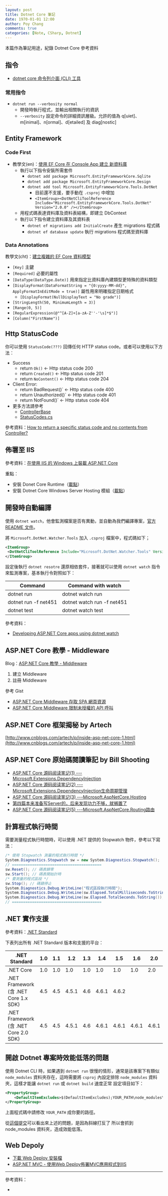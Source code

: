 ```yaml
---
layout: post
title: Dotnet Core 筆記
date: 1970-01-01 12:00
author: Poy Chang
comments: true
categories: [Note, CSharp, Dotnet]
---
```

本篇作為筆記用途，紀錄 Dotnet Core 參考資料

## 指令

* [dotnet core 命令列介面 (CLI) 工具](https://docs.microsoft.com/zh-tw/dotnet/core/tools/)

### 常用指令

* `dotnet run --verbosity normal`
	* 開發時執行程式，並輸出相關執行的資訊
	* `--verbosity` 設定命令的詳細資訊層級。允許的值為 q[uiet]、m[inimal]、n[ormal]、d[etailed] 及 diag[nostic]

## Entity Framework

### Code First

* 教學文(en)：[使用 EF Core 在 Console App 建立 新資料庫](https://docs.microsoft.com/zh-tw/ef/core/get-started/netcore/new-db-sqlite)
	* 執行以下指令安裝所需套件
		* `dotnet add package Microsoft.EntityFrameworkCore.Sqlite`
		* `dotnet add package Microsoft.EntityFrameworkCore.Design`
		* `dotnet add tool Microsoft.EntityFrameworkCore.Tools.DotNet`
			* 目前還不支援，要手動在 `.csproj` 中增加
			* `<ItemGroup><DotNetCliToolReference Include="Microsoft.EntityFrameworkCore.Tools.DotNet" Version="2.0.0" /></ItemGroup>`
	* 用程式碼表達資料庫及資料表結構，即建立 DbContext
	* 執行以下指令建立資料庫及其資料表
		* `dotnet ef migrations add InitialCreate` 產生 migrations 程式碼
		* `dotnet ef database update` 執行 migrations 程式碼至資料庫

### Data Annotations

教學文(cht)：[建立複雜的 EF Core 資料模型](https://docs.microsoft.com/zh-tw/aspnet/core/data/ef-mvc/complex-data-model)

* `[Key]` 主鍵
* `[Required]` 必要的屬性
* `[DataType(DataType.Date)]` 用來指定比資料庫內建類型更特殊的資料類型
* `[DisplayFormat(DataFormatString = "{0:yyyy-MM-dd}", ApplyFormatInEditMode = true)]` 屬性用來明確指定日期格式
	* `[DisplayFormat(NullDisplayText = "No grade")]`
* `[StringLength(50, MinimumLength = 3)]`
* `[Range(0, 5)]`
* `[RegularExpression(@"^[A-Z]+[a-zA-Z''-'\s]*$")]`
* `[Column("FirstName")]`

## Http StatusCode

你可以使用 `StatusCode(???)` 回傳任何 HTTP status code。或者可以使用以下方法：

* Success
	* return `Ok()`          ← Http status code 200
	* return `Created()`     ← Http status code 201
	* return `NoContent()`   ← Http status code 204
* Client Error:
	* return BadRequest()`   ← Http status code 400
	* return Unauthorized()` ← Http status code 401
	* return NotFound()`     ← Http status code 404
* 更多方法請參考
	* [ControllerBase](https://docs.microsoft.com/en-us/aspnet/core/api/microsoft.aspnetcore.mvc.controllerbase#Microsoft_AspNetCore_Mvc_ControllerBase)
	* [StatusCodes.cs](https://github.com/aspnet/HttpAbstractions/blob/dev/src/Microsoft.AspNetCore.Http.Abstractions/StatusCodes.cs)

參考資料：[How to return a specific status code and no contents from Controller?](https://stackoverflow.com/questions/37690114/how-to-return-a-specific-status-code-and-no-contents-from-controller)

## 佈署至 IIS

參考資料：[在使用 IIS 的 Windows 上裝載 ASP.NET Core](https://docs.microsoft.com/zh-tw/aspnet/core/publishing/iis?tabs=aspnetcore2x)

重點：

* 安裝 Donet Core Runtime（[載點](https://www.microsoft.com/net/download/windows)）
* 安裝 Dotnet Core Windows Server Hosting 模組（[載點](https://www.microsoft.com/net/download/windows)）

## 開發時自動編譯

使用 `dotnet watch`，他會監測檔案是否有異動，並自動為我們編譯專案，[官方 README 文件](https://github.com/aspnet/DotNetTools/blob/dev/src/Microsoft.DotNet.Watcher.Tools/README.md)。

將 `Microsoft.DotNet.Watcher.Tools` 加入 `.csproj` 檔案中，程式碼如下；

```xml
<ItemGroup>
 <DotNetCliToolReference Include="Microsoft.DotNet.Watcher.Tools" Version="2.0.0" />
</ItemGroup>
```

設定後執行 `dotnet resotre` 還原相依套件，接著就可以使用 `dotnet watch` 指令來監測專案，基本執行令對照如下：

<table class="table table-striped">
<thead>
  <tr>
    <th>Command</th>
	<th>Command with watch</th>
  </tr>
</thead>
<tbody>
  <tr>
	<td>dotnet run</td>
	<td>dotnet watch run</td>
  </tr>
  <tr>
	<td>dotnet run -f net451</td>
	<td>dotnet watch run -f net451</td>
  </tr>
  <tr>
	<td>dotnet test</td>
	<td>dotnet watch test</td>
  </tr>
</tbody>
</table>

參考資料：

* [Developing ASP.NET Core apps using dotnet watch](https://docs.microsoft.com/en-us/aspnet/core/tutorials/dotnet-watch)

## ASP.NET Core 教學 - Middleware

Blog：[ASP.NET Core 教學 - Middleware](https://blog.johnwu.cc/article/asp-net-core-middleware.html)

1. 建立 Middleware
2. 註冊 Middleware

參考 Gist
* [ASP.NET Core Middleware 存取 SPA 網頁資源](https://gist.github.com/poychang/c98f5b35e11f56ad22ff6de6ab09974d)
* [ASP.NET Core Middleware 限制未授權的 API 呼叫](https://gist.github.com/poychang/60570f178dfb1e4566b45b5b83589b01)

## ASP.NET Core 框架揭秘 by Artech

[http://www.cnblogs.com/artech/p/inside-asp-net-core-1.html](http://www.cnblogs.com/artech/p/inside-asp-net-core-1.html)

## ASP.NET Core 原始碼閱讀筆記 by Bill Shooting

* [ASP.NET Core 源码阅读笔记(1) ---Microsoft.Extensions.DependencyInjection](http://www.cnblogs.com/bill-shooting/p/5540665.html)
* [ASP.NET Core 源码阅读笔记(2) ---Microsoft.Extensions.DependencyInjection生命周期管理](http://www.cnblogs.com/bill-shooting/p/5550198.html)
* [ASP.NET Core 源码阅读笔记(3) ---Microsoft.AspNetCore.Hosting](http://www.cnblogs.com/bill-shooting/p/SourceCode_Hosting.html)
* [第四篇本来准备写Server的，后来发现功力不够，就搁置了](#)
* [ASP.NET Core 源码阅读笔记(5) ---Microsoft.AspNetCore.Routing路由](http://www.cnblogs.com/bill-shooting/p/5562066.html)

## 計算程式執行時間

需要測量程式執行時間時，可以使用 .NET 提供的 Stopwatch 物件，參考以下寫法：

```csharp
/* 使用 Stopwatch 測量的程式執行時間 */
System.Diagnostics.Stopwatch sw = new System.Diagnostics.Stopwatch();
// ========================================
sw.Reset(); // 碼表歸零
sw.Start(); // 碼表開始計時
/* 要測量的程式區段 */
sw.Stop(); // 碼錶停止
System.Diagnostics.Debug.WriteLine("程式區段執行時間");
System.Diagnostics.Debug.WriteLine(sw.Elapsed.TotalMilliseconds.ToString());    // 輸出執行時間(毫秒)
System.Diagnostics.Debug.WriteLine(sw.Elapsed.TotalSeconds.ToString());         // 輸出執行時間(秒)
// ========================================
```

## .NET 實作支援

參考資料：[.NET Standard](https://docs.microsoft.com/zh-tw/dotnet/standard/net-standard)

下表列出所有 .NET Standard 版本和支援的平台：

<table class="table table-striped">
<thead>
  <tr>
    <th>.NET Standard</th>
	<th>1.0</th>
	<th>1.1</th>
	<th>1.2</th>
	<th>1.3</th>
	<th>1.4</th>
	<th>1.5</th>
	<th>1.6</th>
	<th>2.0</th>
  </tr>
</thead>
<tbody>
  <tr>
    <td>.NET Core</td>
	<td>1.0</td>
	<td>1.0</td>
    <td>1.0</td>
	<td>1.0</td>
	<td>1.0</td>
    <td>1.0</td>
	<td>1.0</td>
	<td>2.0</td>
  </tr>
  <tr>
    <td>.NET Framework (含 .NET Core 1.x SDK)</td>
	<td>4.5</td>
	<td>4.5</td>
    <td>4.5.1</td>
	<td>4.6</td>
	<td>4.6.1</td>
    <td>4.6.2</td>
	<td></td>
	<td></td>
  </tr>
  <tr>
    <td>.NET Framework (含 .NET Core 2.0 SDK)</td>
	<td>4.5</td>
	<td>4.5</td>
    <td>4.5.1</td>
	<td>4.6</td>
	<td>4.6.1</td>
    <td>4.6.1</td>
	<td>4.6.1</td>
	<td>4.6.1</td>
  </tr>
</tbody>
</table>

## 開啟 Dotnet 專案時效能低落的問題

使用 Dotnet CLI 時，如果遇到 `dotnet run` 很慢的情形，通常是該專案下有類似 `node_modules` 資料夾存在，這時需要將 `csproj` 內設定排除 `node_modules` 資料夾，這樣才能讓 `dotnet run` 或 `dotnet build` 速度正常
設定項目如下：

```xml
<PropertyGroup>
	<DefaultItemExcludes>$(DefaultItemExcludes);YOUR_PATH\node_modules\**\*</DefaultItemExcludes>
</PropertyGroup>
```

上面程式碼中請修改 `YOUR_PATH` 成你要的路徑。

從[這個提交](https://github.com/aspnet/websdk/commit/771888b40c9947b86af443238ca9427a10bf23a5#diff-81c6e234d77bce12b4c645c597b860cb)可以看出來上述的問題，是因為斜線打反了 所以會抓到 node_modules 資料夾，造成效能低落。

## Web Depoly

* [下載 Web Deploy 安裝檔](https://www.microsoft.com/zh-tw/download/details.aspx?id=43717)
* [ASP.NET MVC - 使用Web Deploy佈署MVC應用程式到IIS](http://blog.sanc.idv.tw/2014/08/aspnet-web-deploymvciis.html)

----------

參考資料：

* []()
